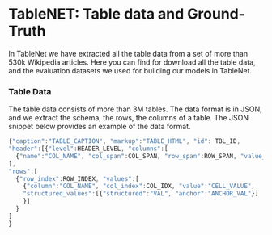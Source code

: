# TableNET: Table data and Ground-Truth


In TableNet we have extracted all the table data from a set of more than 530k Wikipedia articles. Here you can find for download all the table data, and the evaluation datasets we used for building our models in TableNet. 

### Table Data

The table data consists of more than 3M tables. The data format is in JSON, and we extract the schema, the rows, the columns of a table. The JSON snippet below provides an example of the data format.

```javascript
{"caption":"TABLE_CAPTION", "markup":"TABLE_HTML", "id": TBL_ID, 
"header":[{"level":HEADER_LEVEL, "columns":[ 
  {"name":"COL_NAME", "col_span":COL_SPAN, "row_span":ROW_SPAN, "value_dist":[{"value":"VAL","count":COUNT}]}]}
], 
"rows":[ 
  {"row_index":ROW_INDEX, "values":[
    {"column":"COL_NAME", "col_index":COL_IDX, "value":"CELL_VALUE",  
    "structured_values":[{"structured":"VAL", "anchor":"ANCHOR_VAL"}]
    }]
  }
]
}
```
